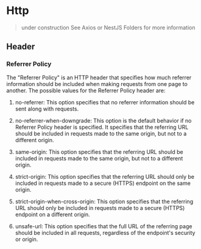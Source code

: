 # Http

> under construction
> See Axios or NestJS Folders for more information

## Header

### Referrer Policy

The "Referrer Policy" is an HTTP header that specifies how much referrer information should be included when making requests from one page to another. The possible values for the Referrer Policy header are:

1. no-referrer: This option specifies that no referrer information should be sent along with requests.

2. no-referrer-when-downgrade: This option is the default behavior if no Referrer Policy header is specified. It specifies that the referring URL should be included in requests made to the same origin, but not to a different origin.

3. same-origin: This option specifies that the referring URL should be included in requests made to the same origin, but not to a different origin.

4. strict-origin: This option specifies that the referring URL should only be included in requests made to a secure (HTTPS) endpoint on the same origin.

5. strict-origin-when-cross-origin: This option specifies that the referring URL should only be included in requests made to a secure (HTTPS) endpoint on a different origin.

6. unsafe-url: This option specifies that the full URL of the referring page should be included in all requests, regardless of the endpoint's security or origin.
